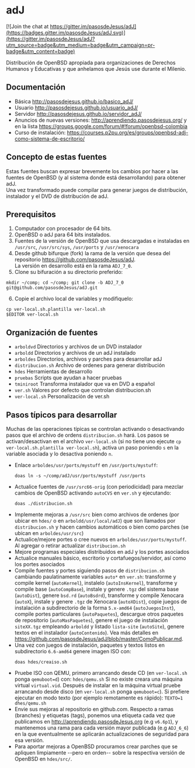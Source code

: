 adJ
===

[![Join the chat at https://gitter.im/pasosdeJesus/adJ](https://badges.gitter.im/pasosdeJesus/adJ.svg)](https://gitter.im/pasosdeJesus/adJ?utm_source=badge&utm_medium=badge&utm_campaign=pr-badge&utm_content=badge)

Distribución de OpenBSD apropiada para organizaciones de Derechos Humanos 
y Educativas y que anhelamos que Jesús use durante el Milenio.

Documentación
-------------


* Básica <http://pasosdejesus.github.io/basico_adJ/>
* Usuario <http://pasosdejesus.github.io/usuario_adJ/>
* Servidor <http://pasosdejesus.github.io/servidor_adJ/>
* Anuncios de nuevas versiones: <http://aprendiendo.pasosdejesus.org/> y en la lista <https://groups.google.com/forum/#!forum/openbsd-colombia>
* Curso de instalación: <https://courses.p2pu.org/es/groups/openbsd-adj-como-sistema-de-escritorio/>

Concepto de estas fuentes
-------------------------

Estas fuentes buscan expresar brevemente los cambios por hacer a las 
fuentes de OpenBSD (y al sistema donde está desarrollando) para obtener adJ.  
Una vez transformado puede compilar para generar juegos de distribución, 
instalador y el DVD de distribución de adJ.


Prerequisitos
-------------

1. Computador con procesador de 64 bits.
2. OpenBSD o adJ para 64 bits instalados.
3. Fuentes de la versión de OpenBSD que usa descargadas e instaladas 
   en ```/usr/src```, ```/usr/src/sys```, ```/usr/ports``` y 
   ```/usr/xenocara```
4. Desde github bifurque (fork) la rama de la versión que desea del 
   repositorio <https://github.com/pasosdeJesus/adJ>.  
   La versión en desarrollo está en la rama
   ```ADJ_7_0```.
5. Clone su bifuración a su directorio preferido:
```
mkdir ~/comp; cd ~/comp; git clone -b ADJ_7_0 git@github.com/pasosdeJesus/adJ.git
```
6. Copie el archivo local de variables y modifiquelo:
```
cp ver-local.sh.plantilla ver-local.sh
$EDITOR ver-local.sh
```


Organización de fuentes
-----------------------

- ```arboldvd```   Directorios y archivos de un DVD instalador
- ```arboldd```    Directorios y archivos de un adJ instalado
- ```arboldes```   Directorios, archivos y parches para desarrollar adJ
- ```distribucion.sh```	Archivo de ordenes para generar distribución
- ```hdes```       Herramientas de desarrollo
- ```pruebas```    Scripts que ayudan a hacer pruebas
- ```tminiroot```  Transforma instalador que va en DVD a español
- ```ver.sh```     Valores por defecto que controlan distribucion.sh
- ```ver-local.sh```		Personalización de ver.sh



Pasos típicos para desarrollar
------------------------------

Muchas de las operaciones típicas se controlan activando o desactivando pasos 
que el archivo de ordens ```distribucion.sh``` hará.  Los pasos se 
activan/desactivan en el archivo ```ver-local.sh``` (si no tiene uno ejecute 
```cp ver-local.sh.plantilla ver-local.sh```), activa un paso poniendo ```s``` 
en la variable asociada y lo desactiva poniendo ```n```.

* Enlace ```arboldes/usr/ports/mystuff``` en ```/usr/ports/mystuff```:  
	```
	doas ln -s ~/comp/adJ/usr/ports/mystuff /usr/ports
	```
* Actualice fuentes de ```/usr/src66-orig``` (con periodicidad) para mezclar 
  cambios de OpenBSD activando ```autoCVS``` en ```ver.sh``` y ejecutando:
	```
	doas ./distribucion.sh
	```
* Implemente mejoras a ```/usr/src``` bien como archivos de ordenes (por 
  ubicar en ```hdes/``` o en ```arboldd/usr/local/adJ```) que son llamados 
  por ```distribucion.sh``` y hacen cambios automáticos  o bien como 
  parches (se ubican en ```arboldes/usr/src```)
* Actualice/mejore portes o cree nuevos en ```arboldes/usr/ports/mystuff```.  
  Al agregar o retirar actualizar ```distribucion.sh```
* Mejore programas especiales distribuidos en adJ y los portes asociados
* Actualice manuales básico, escritorio y cortafuegos/servidor, así como los 
  portes asociados
* Compile fuentes y portes siguiendo pasos de ```distribucion.sh``` cambiando 
  paulatinamente variables ```auto*``` en ```ver.sh```: transforme y compile 
  kernel (```autoKernel```), instalelo (```autoInsKernel```), transforme y 
  compile base (```autoCompBase```), instale y genere ```.tgz``` del 
  sistema base (```autoDist```), genere ```bsd.rd``` (```autoBsdrd```), 
  transforme y compile Xenocara (```autoX```), instale y genere ```.tgz``` de 
  Xenocara (```autoXDist```), copie juegos de instalación a subdirectorio 
  de la forma ```5.x-amd64``` (```autoJuegosInst```), compile portes 
  particulares (```autoPaquetes```), descargue otros paquetes de 
  repositorio (```autoMasPaquetes```), genere el juego de instalación 
  ```siteXX.tgz``` empleando ```arboldd``` y listado ```lista-site``` 
  (```autoSite```), genere textos en el instalador (```autoContenido```).
  Vea más detalles en <https://github.com/pasosdeJesus/adJ/blob/master/ComoPublicar.md>.
* Una vez con juegos de instalación, paquetes y textos listos en 
  subdirectorio ```6.6-amd64``` genere imagen ISO con: 
	```
	doas hdes/creaiso.sh
	```
* Pruebe ISO con QEMU, primero arrancando desde CD (en ```ver-local.sh``` 
  ponga ```qemuboot=d```) con: 
	```hdes/qemu.sh```
  Si no existe creara una máquina virtual ```virtual.vid```.  Después 
  de instalar en la máquina virtual pruebe arrancando desde disco (en 
  ```ver-local.sh``` ponga ```qemuboot=c```).   Si prefiere ejecutar en 
  modo texto (por ejemplo remotamente es rápido): 
	```TEXTO=1 dhes/qemu.sh```
* Envie sus mejoras al repositorio en github.com.  Respecto a ramas 
  (branches) y etiquetas (tags), ponemos una etiqueta cada vez que 
  publicamos en <http://aprendiendo.pasosdeJesus.org> (e.g ```v6.6p1```), 
  y mantenemos una rama para cada versión mayor publicada (e.g ```ADJ_6_6```) 
  en la que eventualmente se aplicarán actualizaciones de seguridad para esa 
  versión.
* Para aportar mejoras a OpenBSD procuramos crear parches que se apliquen 
  limpiamente --pero en orden-- sobre la respectiva versión de OpenBSD 
  en ```hdes/src/```.

